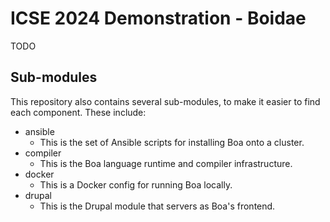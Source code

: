 # ICSE 2024 Demonstration - Boidae

TODO

## Sub-modules

This repository also contains several sub-modules, to make it easier to find
each component.  These include:

- ansible
  - This is the set of Ansible scripts for installing Boa onto a cluster.
- compiler
  - This is the Boa language runtime and compiler infrastructure.
- docker
  - This is a Docker config for running Boa locally.
- drupal
  - This is the Drupal module that servers as Boa's frontend.
